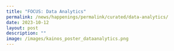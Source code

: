 ```yaml
---
title: "FOCUS: Data Analytics"
permalink: /news/happenings/permalink/curated/data-analytics/
date: 2023-10-12
layout: post
description: ""
image: /images/kainos_poster_dataanalytics.png
---
```

